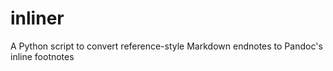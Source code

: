 # inliner
A Python script to convert reference-style Markdown endnotes to Pandoc's inline footnotes
